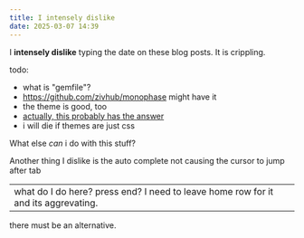 ```yaml
---
title: I intensely dislike
date: 2025-03-07 14:39
---
```

  I **intensely dislike** typing the date on these blog posts.  It is crippling.  

  todo:
  - what is "gemfile"?
  - https://github.com/zivhub/monophase might have it
  - the theme is good, too
  - [actually, this probably has the answer](https://jekyllrb.com/docs/themes/)  
  - i will die if themes are just css

What else *can* i do with this stuff?  

Another thing I dislike is the auto complete not causing the cursor to jump after tab

<table><tr><td>what do I do here? press end?  I need to leave home row for it and its aggrevating.</td></tr></table>

there must be an alternative.  
